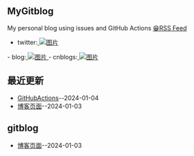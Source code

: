 ## MyGitblog
My personal blog using issues and GitHub Actions [😁](https://github.com/yihong0618/gitblog)[RSS Feed](https://raw.githubusercontent.com/dululu/notes/master/feed.xml)
- twitter:<a href="https://twitter.com/xhqaq14450">
  <img src="https://icons8.com/icon/68193/twitter" alt="图片">
</a>
- blog:<a href="https://dululu-github-io.vercel.app/">
  <img src="https://dululu-github-io.vercel.app/" alt="图片">
</a>
- cnblogs:<a href="https://www.cnblogs.com/asn321/">
  <img src="https://icons8.com/icon/39681/ace-of-hearts" alt="图片">
</a>
  

## 最近更新
- [GitHubActions](https://github.com/dululu/notes/issues/2)--2024-01-04
- [博客页面](https://github.com/dululu/notes/issues/1)--2024-01-03
## gitblog
- [博客页面](https://github.com/dululu/notes/issues/1)--2024-01-03
